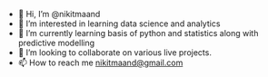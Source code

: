 - 👋 Hi, I’m @nikitmaand
- 👀 I’m interested in learning data science and analytics
- 🌱 I’m currently learning basis of python and statistics along with predictive modelling
- 💞️ I’m looking to collaborate on various live projects.
- 📫 How to reach me nikitmaand@gmail.com

<!---
nikitmaand/nikitmaand is a ✨ special ✨ repository because its `README.md` (this file) appears on your GitHub profile.
You can click the Preview link to take a look at your changes.
--->
